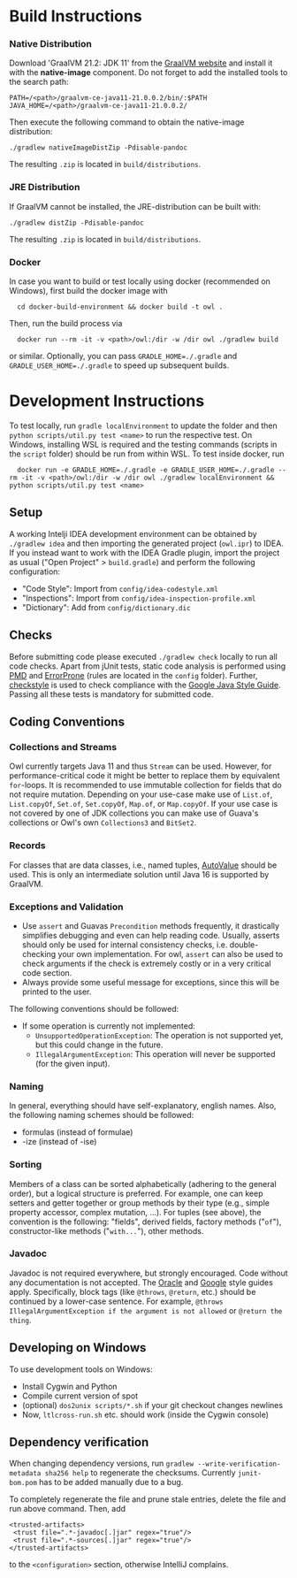 # Build Instructions

### Native Distribution

Download 'GraalVM 21.2: JDK 11' from the [GraalVM website](https://www.graalvm.org/) and install it with the **native-image** component.
Do not forget to add the installed tools to the search path:

```
PATH=/<path>/graalvm-ce-java11-21.0.0.2/bin/:$PATH
JAVA_HOME=/<path>/graalvm-ce-java11-21.0.0.2/
```

Then execute the following command to obtain the native-image distribution:

```
./gradlew nativeImageDistZip -Pdisable-pandoc
```

The resulting `.zip` is located in `build/distributions`.

### JRE Distribution

If GraalVM cannot be installed, the JRE-distribution can be built with:

```
./gradlew distZip -Pdisable-pandoc
```

The resulting `.zip` is located in `build/distributions`.

### Docker

In case you want to build or test locally using docker (recommended on Windows), first build the docker image with
```
  cd docker-build-environment && docker build -t owl .
```
Then, run the build process via
```
  docker run --rm -it -v <path>/owl:/dir -w /dir owl ./gradlew build
```
or similar. Optionally, you can pass `GRADLE_HOME=./.gradle` and `GRADLE_USER_HOME=./.gradle` to speed up subsequent builds.

# Development Instructions

To test locally, run `gradle localEnvironment` to update the folder and then `python scripts/util.py test <name>` to run the respective test.
On Windows, installing WSL is required and the testing commands (scripts in the `script` folder) should be run from within WSL.
To test inside docker, run

```
  docker run -e GRADLE_HOME=./.gradle -e GRADLE_USER_HOME=./.gradle --rm -it -v <path>/owl:/dir -w /dir owl ./gradlew localEnvironment && python scripts/util.py test <name>
```

## Setup

A working Intelji IDEA development environment can be obtained by `./gradlew idea` and then importing the generated project (`owl.ipr`) to IDEA.
If you instead want to work with the IDEA Gradle plugin, import the project as usual ("Open Project" > `build.gradle`) and perform the following configuration:

 * "Code Style": Import from `config/idea-codestyle.xml`
 * "Inspections": Import from `config/idea-inspection-profile.xml`
 * "Dictionary": Add from `config/dictionary.dic`

## Checks

Before submitting code please executed `./gradlew check` locally to run all code checks.
Apart from jUnit tests, static code analysis is performed using [PMD](https://pmd.github.io/) and [ErrorProne](http://errorprone.info/) (rules are located in the `config` folder).
Further, [checkstyle](http://checkstyle.sourceforge.net/) is used to check compliance with the [Google Java Style Guide](https://google.github.io/styleguide/javaguide.html).
Passing all these tests is mandatory for submitted code.

## Coding Conventions

### Collections and Streams

Owl currently targets Java 11 and thus `Stream` can be used.
However, for performance-critical code it might be better to replace them by equivalent `for`-loops.
It is recommended to use immutable collection for fields that do not require mutation.
Depending on your use-case make use of `List.of`, `List.copyOf`, `Set.of`, `Set.copyOf`, `Map.of`, or `Map.copyOf`.
If your use case is not covered by one of JDK collections you can make use of Guava's collections or Owl's own `Collections3` and `BitSet2`.

### Records

For classes that are data classes, i.e., named tuples, [AutoValue](https://github.com/google/auto/tree/master/value) should be used.
This is only an intermediate solution until Java 16 is supported by GraalVM.

### Exceptions and Validation

 * Use `assert` and Guavas `Precondition` methods frequently, it drastically simplifies debugging and even can help reading code.
   Usually, asserts should only be used for internal consistency checks, i.e. double-checking your own implementation.
   For owl, `assert` can also be used to check arguments if the check is extremely costly or in a very critical code section.
 * Always provide some useful message for exceptions, since this will be printed to the user.

The following conventions should be followed:

 * If some operation is currently not implemented:
   * `UnsupportedOperationException`: The operation is not supported yet, but this could change in the future.
   * `IllegalArgumentException`: This operation will never be supported (for the given input).

### Naming

In general, everything should have self-explanatory, english names.
Also, the following naming schemes should be followed:

 * formulas (instead of formulae)
 * -ize (instead of -ise)

### Sorting

Members of a class can be sorted alphabetically (adhering to the general order), but a logical structure is preferred.
For example, one can keep setters and getter together or group methods by their type (e.g., simple property accessor, complex mutation, ...).
For tuples (see above), the convention is the following: "fields", derived fields, factory methods ("`of`"), constructor-like methods ("`with...`"), other methods.

### Javadoc

Javadoc is not required everywhere, but strongly encouraged.
Code without any documentation is not accepted.
The [Oracle](http://www.oracle.com/technetwork/java/javase/tech/index-137868.html) and [Google](https://google.github.io/styleguide/javaguide.html#s7-javadoc) style guides apply.
Specifically, block tags (like `@throws`, `@return`, etc.) should be continued by a lower-case sentence.
For example, `@throws IllegalArgumentException if the argument is not allowed` or `@return the thing`.

## Developing on Windows

To use development tools on Windows:

* Install Cygwin and Python
* Compile current version of spot
* (optional) `dos2unix scripts/*.sh` if your git checkout changes newlines
* Now, `ltlcross-run.sh` etc. should work (inside the Cygwin console)

## Dependency verification

When changing dependency versions, run `gradlew --write-verification-metadata sha256 help` to regenerate the checksums.
Currently `junit-bom.pom` has to be added manually due to a bug.

To completely regenerate the file and prune stale entries, delete the file and run above command.
Then, add
```
<trusted-artifacts>
 <trust file=".*-javadoc[.]jar" regex="true"/>
 <trust file=".*-sources[.]jar" regex="true"/>
</trusted-artifacts>
```
to the `<configuration>` section, otherwise IntelliJ complains.
